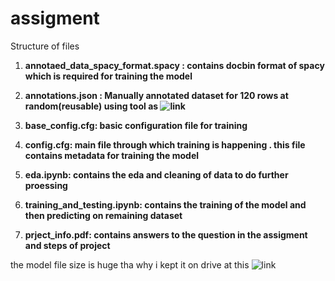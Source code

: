 # assigment

Structure of files

1. **annotaed_data_spacy_format.spacy : contains docbin format of spacy which is required for training the model**

2. **annotations.json : Manually annotated dataset for 120 rows at random(reusable) using tool as ![link](https://tecoholic.github.io/ner-annotator/)**

3. **base_config.cfg: basic configuration file for training**

4. **config.cfg: main file through which training is happening . this file contains metadata for training the model**

5. **eda.ipynb: contains the eda and cleaning of data to do further proessing**

6. **training_and_testing.ipynb: contains the training of the model and then predicting on remaining dataset**

7. **prject_info.pdf: contains answers to the question in the assigment and steps of project**

the model file size is huge tha why i kept it on drive at this ![link](https://drive.google.com/drive/folders/1n0cuYmKGSankvf4fVSekwOsMsE-nNYOu?usp=sharing)


